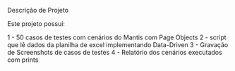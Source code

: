 Descrição de Projeto

Este projeto possui:

1 - 50 casos de testes com cenários do Mantis com Page Objects
2 - script que lê dados da planilha de excel implementando Data-Driven
3 - Gravação de Screenshots de casos de testes
4 - Relatório dos cenários executados com prints
